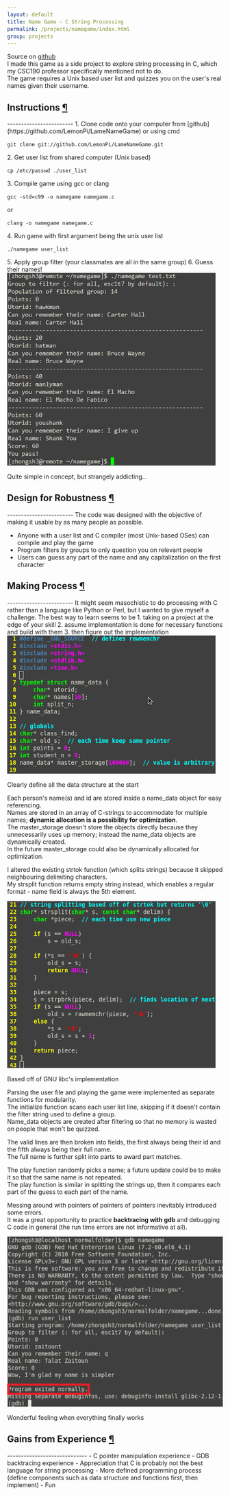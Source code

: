 ```yaml
---
layout: default
title: Name Game - C String Processing
permalink: /projects/namegame/index.html
group: projects
---
```

Source on [github](https://github.com/LemonPi/LameNameGame)  
I made this game as a side project to explore string processing in C, which my CSC190 professor specifically mentioned not to do.  
The game requires a Unix based user list and quizzes you on the user's real names given their username. 

<h2 class="anchor">Instructions <a class="anchor-link" title="permalink to section" href="#instructions" name="instructions">¶</a></h2>
------------------------
1. Clone code onto your computer from [github](https://github.com/LemonPi/LameNameGame) or using cmd <pre><code>git clone git://github.com/LemonPi/LameNameGame.git</code></pre>
2. Get user list from shared computer (Unix based)  <pre><code>cp /etc/passwd ./user_list </code></pre> 
3. Compile game using gcc or clang <pre><code>gcc -std=c99 -o namegame namegame.c</code></pre> or <pre><code>clang -o namegame namegame.c</code></pre>
4. Run game with first argument being the unix user list  <pre><code>./namegame user_list</code></pre>   
5. Apply group filter (your classmates are all in the same group) 
6. Guess their names!  

<div class="frames">
<img src="playing.png">
<p>Quite simple in concept, but strangely addicting...</p>
</div>

<h2 class="anchor">Design for Robustness <a class="anchor-link" title="permalink to section" href="#robust" name="robust">¶</a></h2>
------------------------
The code was designed with the objective of making it usable by as many people as possible.  

- Anyone with a user list and C compiler (most Unix-based OSes) can compile and play the game
- Program filters by groups to only question you on relevant people
- Users can guess any part of the name and any capitalization on the first character

<h2 class="anchor">Making Process <a class="anchor-link" title="permalink to section" href="#making" name="making">¶</a></h2>
------------------------
It might seem masochistic to do processing with C rather than a language like Python or Perl, but I wanted to give myself a challenge.  
The best way to learn seems to be  
 1. taking on a project at the edge of your skill  
 2. assume implementation is done for necessary functions and build with them  
 3. then figure out the implementation  
<div class="frames">
<img src="structure.png">
<p>Clearly define all the data structure at the start</p>
</div>

Each person's name(s) and id are stored inside a name\_data object for easy referencing.  
Names are stored in an array of C-strings to accommodate for multiple names; **dynamic allocation is a possibility for optimization**.  
The master\_storage doesn't store the objects directly because they unnecessarily uses up memory; instead the name\_data objects are dynamically created.  
In the future master\_storage could also be dynamically allocated for optimization.  

I altered the existing strtok function (which splits strings) because it skipped neighbouring delimiting characters.  
My strsplit function returns empty string instead, which enables a regular format - name field is always the 5th element.  
<div class="frames">
<img src="strsplit.png">
<p>Based off of GNU libc's implementation</p>
</div>

Parsing the user file and playing the game were implemented as separate functions for modularity.  
The initialize function scans each user list line, skipping if it doesn't contain the filter string used to define a group.  
Name\_data objects are created after filtering so that no memory is wasted on people that won't be quizzed.  

The valid lines are then broken into fields, the first always being their id and the fifth always being their full name.  
The full name is further split into parts to award part matches.  

The play function randomly picks a name; a future update could be to make it so that the same name is not repeated.  
The play function is similar in splitting the strings up, then it compares each part of the guess to each part of the name.

Messing around with pointers of pointers of pointers inevitably introduced some errors.  
It was a great opportunity to practice **backtracing with gdb** and debugging C code in general (the run time errors are not informative at all).
<div class="frames">
<img src="gdb.png">
<p>Wonderful feeling when everything finally works</p>
</div>

<h2 class="anchor">Gains from Experience <a class="anchor-link" title="permalink to section" href="#gains" name="gains">¶</a></h2>
-----------------------------
- C pointer manipulation experience
- GDB backtracing experience
- Appreciation that C is probably not the best language for string processing
- More defined programming process (define components such as data structure and functions first, then implement)
- Fun